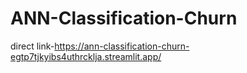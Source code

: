 # ANN-Classification-Churn
direct link-https://ann-classification-churn-egtp7tjkyibs4uthrcklja.streamlit.app/
